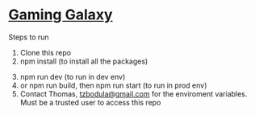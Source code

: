 # [Gaming Galaxy](https://gaminggalaxy.gg)

Steps to run
1. Clone this repo
2. npm install (to install all the packages)
3) npm run dev (to run in dev env)
4) or npm run build, then npm run start (to run in prod env)
5) Contact Thomas, tzbodula@gmail.com for the enviroment variables. Must be a trusted user to access this repo
